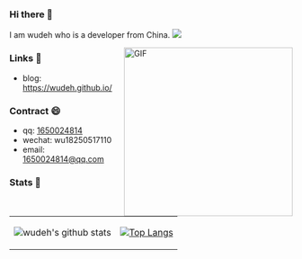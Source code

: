 ### Hi there 👋
I am wudeh who is a developer from China. ![](https://visitor-badge.glitch.me/badge?page_id=wudeh)

<img align="right" alt="GIF" src="https://media.giphy.com/media/SWoSkN6DxTszqIKEqv/giphy.gif" height="300" />


### Links 📌

- blog: [https://wudeh.github.io/ ](https://wudeh.github.io/ )

### Contract 😄

- qq: <a href="tencent://message/?uin=1650024814&Site=-&Menu=yes" target="_blank">1650024814</a>
- wechat: wu18250517110
- email: 1650024814@qq.com

### Stats 🌱

<table cellspacing="0" cellpadding="0" style="border: none">
  <tr>
    <td>
      
![wudeh's github stats](https://github-readme-stats.vercel.app/api?username=wudeh&show_icons=true&theme=dracula)
    </td>
    <td>
      
[![Top Langs](https://github-readme-stats.vercel.app/api/top-langs/?username=wudeh&layout=compact)](https://github.com/anuraghazra/github-readme-stats)  
    </td>
    </tr> 



<!--
**wudeh/wudeh** is a ✨ _special_ ✨ repository because its `README.md` (this file) appears on your GitHub profile.

Here are some ideas to get you started:

- 🔭 I’m currently working on ...
- 🌱 I’m currently learning ...
- 👯 I’m looking to collaborate on ...
- 🤔 I’m looking for help with ...
- 💬 Ask me about ...
- 📫 How to reach me: ...
- 😄 Pronouns: ...
- ⚡ Fun fact: ...
-->
